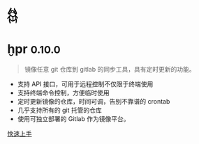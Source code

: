 ![logo](_media/icon.png)

# ḫpr <small>0.10.0</small>

> 镜像任意 git 仓库到 gitlab 的同步工具，具有定时更新的功能。

* 支持 API 接口，可用于远程控制不仅限于终端使用
* 支持终端命令控制，方便临时使用
* 定时更新镜像的仓库，时间可调，告别不靠谱的 crontab
* 几乎支持所有的 git 托管的仓库
* 使用可独立部署的 Gitlab 作为镜像平台。

[快速上手](#ḫpr)
